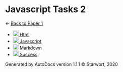 <style>img{height:18px;margin-bottom:-3px}</style>
# Javascript Tasks 2

← [Back to Paper 1](..)

- [![JS file](https://img.icons8.com/windows/512/4a90e2/js.png) Html](html.js)
- [![MD file](https://img.icons8.com/windows/512/4a90e2/regular-document.png) Javascript](javascript.html)
- [![HTML file](https://img.icons8.com/windows/512/4a90e2/regular-document.png) Markdown](markdown.html)
- [![MD file](https://img.icons8.com/windows/512/4a90e2/regular-document.png) Success](success.html)

Generated by AutoDocs version 1.1.1 © Starwort, 2020
